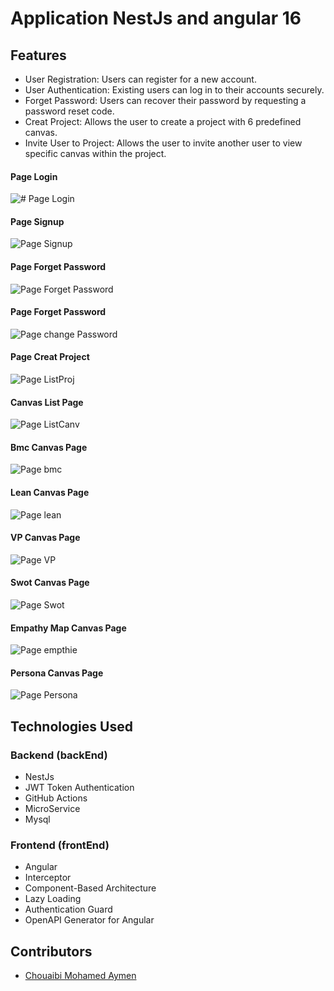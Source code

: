 # Application NestJs and angular 16

## Features

- User Registration: Users can register for a new account.
- User Authentication: Existing users can log in to their accounts securely.
- Forget Password: Users can recover their password by requesting a password reset code.
- Creat Project: Allows the user to create a project with 6 predefined canvas.
- Invite User to Project: Allows the user to invite another user to view specific canvas within the project.

#### Page Login
![# Page Login](screenshots/login.png)

#### Page Signup
![Page Signup](screenshots/Signup.png)

#### Page Forget Password
![Page Forget Password](screenshots/Forget.png)

#### Page Forget Password
![Page change Password](screenshots/ChangePass.png)
#### Page Creat Project
![Page ListProj](screenshots/list_proj.png)

#### Canvas List Page
![Page ListCanv](screenshots/list_canvas.png)

#### Bmc Canvas Page
![Page bmc](screenshots/bmc.png)

#### Lean Canvas Page
![Page lean](screenshots/lean.png)

#### VP Canvas Page
![Page VP](screenshots/vp.png)

#### Swot Canvas Page
![Page Swot](screenshots/swot.png)

#### Empathy Map Canvas Page
![Page empthie](screenshots/empthie.png)

#### Persona Canvas Page
![Page Persona](screenshots/persona.png)

## Technologies Used

### Backend (backEnd)

- NestJs
- JWT Token Authentication
- GitHub Actions
- MicroService
- Mysql

### Frontend (frontEnd)

- Angular
- Interceptor
- Component-Based Architecture
- Lazy Loading
- Authentication Guard
- OpenAPI Generator for Angular

## Contributors

- [Chouaibi Mohamed Aymen](https://github.com/aymen-1996)
